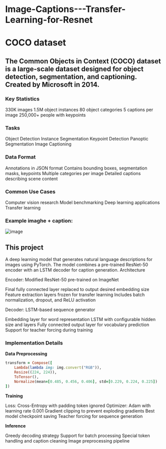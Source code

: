 # Image-Captions---Transfer-Learning-for-Resnet

# COCO dataset

## The Common Objects in Context (COCO) dataset is a large-scale dataset designed for object detection, segmentation, and captioning. Created by Microsoft in 2014.
### Key Statistics

330K images
1.5M object instances
80 object categories
5 captions per image
250,000+ people with keypoints

### Tasks

Object Detection
Instance Segmentation
Keypoint Detection
Panoptic Segmentation
Image Captioning

### Data Format

Annotations in JSON format
Contains bounding boxes, segmentation masks, keypoints
Multiple categories per image
Detailed captions describing scene content

### Common Use Cases

Computer vision research
Model benchmarking
Deep learning applications
Transfer learning

### Example imaghe + caption:

![image](https://github.com/user-attachments/assets/1500cfe6-29d0-403a-a899-3b5d8a09259d)


## This project

A deep learning model that generates natural language descriptions for images using PyTorch. The model combines a pre-trained ResNet-50 encoder with an LSTM decoder for caption generation.
Architecture

Encoder: Modified ResNet-50 pre-trained on ImageNet

Final fully connected layer replaced to output desired embedding size
Feature extraction layers frozen for transfer learning
Includes batch normalization, dropout, and ReLU activation


Decoder: LSTM-based sequence generator

Embedding layer for word representation
LSTM with configurable hidden size and layers
Fully connected output layer for vocabulary prediction
Support for teacher forcing during training

### Implementation Details
**Data Preprocessing**

```ruby
transform = Compose([
    Lambda(lambda img: img.convert("RGB")),
    Resize((224, 224)),
    ToTensor(),  
    Normalize(mean=[0.485, 0.456, 0.406], std=[0.229, 0.224, 0.225])
])
```

**Training**

Loss: Cross-Entropy with padding token ignored
Optimizer: Adam with learning rate 0.001
Gradient clipping to prevent exploding gradients
Best model checkpoint saving
Teacher forcing for sequence generation

**Inference**

Greedy decoding strategy
Support for batch processing
Special token handling and caption cleaning
Image preprocessing pipeline
